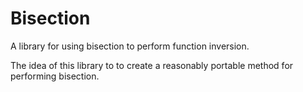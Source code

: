 # Bisection
A library for using bisection to perform function inversion.

The idea of this library to to create a reasonably portable method for performing bisection. 

